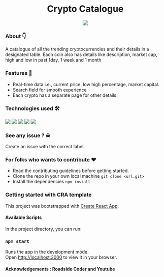 
<h1 align="center"> Crypto Catalogue</h1>

<p align="center"><img src="https://user-images.githubusercontent.com/95040233/192758585-8e4d7283-6a89-4709-8d36-25d3741b58c6.png"/> </p>

### About 👇
A catalogue of all the trending cryptocurrencies and their details in a designated table. Each coin also has details like description, market cap, high and low in past 1day, 1 week and 1 month

### Features 📌
- Real-time data i.e., current price, low high percentage, market capital.
- Search field for smooth experience
- Each crypto has a separate page for other details.

### Technologies used 🛠
<p align="left"> 
 <img src="https://img.shields.io/badge/React-20232A?style=for-the-badge&logo=react&logoColor=61DAFB"/>
 <img src="https://img.shields.io/badge/JavaScript-323330?style=for-the-badge&logo=javascript&logoColor=F7DF1E">
 <img src="https://img.shields.io/badge/CSS3-1572B6?style=for-the-badge&logo=css3&logoColor=white">
  <img src="https://img.shields.io/badge/Material%20UI-007FFF?style=for-the-badge&logo=mui&logoColor=white">
  <img src="https://img.shields.io/badge/npm-CB3837?style=for-the-badge&logo=npm&logoColor=white">
</p>

### See any issue ? ☠
Create an issue with the correct label.

### For folks who wants to contribute ❤
- Read the contributing guidelines before getting started.
- Clone the repo in your own local machine
`git clone <url.git>`
- Install the dependencies
`npm install`

### Getting started with CRA template
This project was bootstrapped with [Create React App](https://github.com/facebook/create-react-app).
#### Available Scripts

In the project directory, you can run:

### `npm start`

Runs the app in the development mode.\
Open [http://localhost:3000](http://localhost:3000) to view it in your browser.

#### Acknowledgements : Roadside Coder and Youtube

